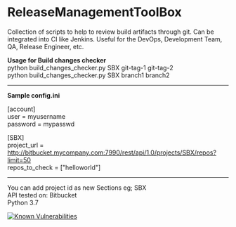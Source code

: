# ReleaseManagementToolBox
Collection of scripts to help to review build artifacts through git. Can be integrated into CI like Jenkins.
Useful for the DevOps, Development Team, QA, Release Engineer, etc.

**Usage for Build changes checker**  
python build_changes_checker.py SBX git-tag-1 git-tag-2  
python build_changes_checker.py SBX branch1 branch2  

--------------------  
**Sample config.ini**

[account]  
user = myusername  
password = mypasswd  

[SBX]  
project_url = http://bitbucket.mycompany.com:7990/rest/api/1.0/projects/SBX/repos?limit=50  
repos_to_check = ["helloworld"]  

--------------------  

You can add project id as new Sections eg; SBX  
API tested on: Bitbucket  
Python 3.7  
  
  
  <a href="https://snyk.io/test/github/thinksabin/ReleaseManagementToolBox?targetFile=build_changes_checker%2Frequirements.txt"><img src="https://snyk.io/test/github/thinksabin/ReleaseManagementToolBox/badge.svg?targetFile=build_changes_checker%2Frequirements.txt" alt="Known Vulnerabilities" data-canonical-src="https://snyk.io/test/github/thinksabin/ReleaseManagementToolBox?targetFile=build_changes_checker%2Frequirements.txt" style="max-width:100%;"></a>
